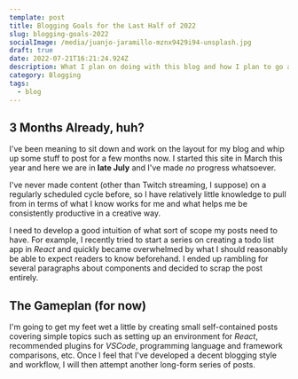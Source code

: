 ```yaml
---
template: post
title: Blogging Goals for the Last Half of 2022
slug: blogging-goals-2022
socialImage: /media/juanjo-jaramillo-mznx9429i94-unsplash.jpg
draft: true
date: 2022-07-21T16:21:24.924Z
description: What I plan on doing with this blog and how I plan to go about it.
category: Blogging
tags:
  - blog
---
```

## 3 Months Already, huh?

I've been meaning to sit down and work on the layout for my blog and whip up some stuff to post for a few months now. I started this site in March this year and here we are in **late July** and I've made _no_ progress whatsoever.

I've never made content (other than Twitch streaming, I suppose) on a regularly scheduled cycle before, so I have relatively little knowledge to pull from in terms of what I know works for me and what helps me be consistently productive in a creative way.

I need to develop a good intuition of what sort of scope my posts need to have. For example, I recently tried to start a series on creating a todo list app in _React_ and quickly became overwhelmed by what I should reasonably be able to expect readers to know beforehand. I ended up rambling for several paragraphs about components and decided to scrap the post entirely.

## The Gameplan (for now)

I'm going to get my feet wet a little by creating small self-contained posts covering simple topics such as setting up an environment for _React_, recommended plugins for _VSCode_, programming language and framework comparisons, etc. Once I feel that I've developed a decent blogging style and workflow, I will then attempt another long-form series of posts.